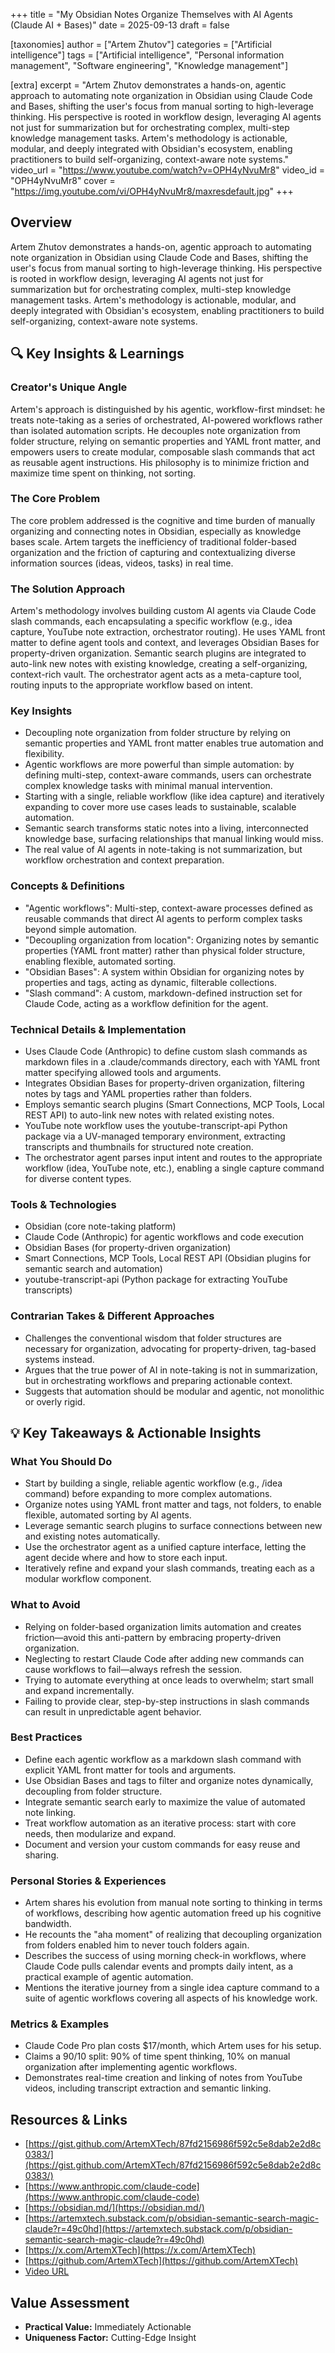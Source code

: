 +++
title = "My Obsidian Notes Organize Themselves with AI Agents (Claude AI + Bases)"
date = 2025-09-13
draft = false

[taxonomies]
author = ["Artem Zhutov"]
categories = ["Artificial intelligence"]
tags = ["Artificial intelligence", "Personal information management", "Software engineering", "Knowledge management"]

[extra]
excerpt = "Artem Zhutov demonstrates a hands-on, agentic approach to automating note organization in Obsidian using Claude Code and Bases, shifting the user's focus from manual sorting to high-leverage thinking. His perspective is rooted in workflow design, leveraging AI agents not just for summarization but for orchestrating complex, multi-step knowledge management tasks. Artem's methodology is actionable, modular, and deeply integrated with Obsidian's ecosystem, enabling practitioners to build self-organizing, context-aware note systems."
video_url = "https://www.youtube.com/watch?v=OPH4yNvuMr8"
video_id = "OPH4yNvuMr8"
cover = "https://img.youtube.com/vi/OPH4yNvuMr8/maxresdefault.jpg"
+++

## Overview

Artem Zhutov demonstrates a hands-on, agentic approach to automating note organization in Obsidian using Claude Code and Bases, shifting the user's focus from manual sorting to high-leverage thinking. His perspective is rooted in workflow design, leveraging AI agents not just for summarization but for orchestrating complex, multi-step knowledge management tasks. Artem's methodology is actionable, modular, and deeply integrated with Obsidian's ecosystem, enabling practitioners to build self-organizing, context-aware note systems.

## 🔍 Key Insights & Learnings

### Creator's Unique Angle
Artem's approach is distinguished by his agentic, workflow-first mindset: he treats note-taking as a series of orchestrated, AI-powered workflows rather than isolated automation scripts. He decouples note organization from folder structure, relying on semantic properties and YAML front matter, and empowers users to create modular, composable slash commands that act as reusable agent instructions. His philosophy is to minimize friction and maximize time spent on thinking, not sorting.

### The Core Problem
The core problem addressed is the cognitive and time burden of manually organizing and connecting notes in Obsidian, especially as knowledge bases scale. Artem targets the inefficiency of traditional folder-based organization and the friction of capturing and contextualizing diverse information sources (ideas, videos, tasks) in real time.

### The Solution Approach
Artem's methodology involves building custom AI agents via Claude Code slash commands, each encapsulating a specific workflow (e.g., idea capture, YouTube note extraction, orchestrator routing). He uses YAML front matter to define agent tools and context, and leverages Obsidian Bases for property-driven organization. Semantic search plugins are integrated to auto-link new notes with existing knowledge, creating a self-organizing, context-rich vault. The orchestrator agent acts as a meta-capture tool, routing inputs to the appropriate workflow based on intent.

### Key Insights
- Decoupling note organization from folder structure by relying on semantic properties and YAML front matter enables true automation and flexibility.
- Agentic workflows are more powerful than simple automation: by defining multi-step, context-aware commands, users can orchestrate complex knowledge tasks with minimal manual intervention.
- Starting with a single, reliable workflow (like idea capture) and iteratively expanding to cover more use cases leads to sustainable, scalable automation.
- Semantic search transforms static notes into a living, interconnected knowledge base, surfacing relationships that manual linking would miss.
- The real value of AI agents in note-taking is not summarization, but workflow orchestration and context preparation.

### Concepts & Definitions
- "Agentic workflows": Multi-step, context-aware processes defined as reusable commands that direct AI agents to perform complex tasks beyond simple automation.
- "Decoupling organization from location": Organizing notes by semantic properties (YAML front matter) rather than physical folder structure, enabling flexible, automated sorting.
- "Obsidian Bases": A system within Obsidian for organizing notes by properties and tags, acting as dynamic, filterable collections.
- "Slash command": A custom, markdown-defined instruction set for Claude Code, acting as a workflow definition for the agent.

### Technical Details & Implementation
- Uses Claude Code (Anthropic) to define custom slash commands as markdown files in a .claude/commands directory, each with YAML front matter specifying allowed tools and arguments.
- Integrates Obsidian Bases for property-driven organization, filtering notes by tags and YAML properties rather than folders.
- Employs semantic search plugins (Smart Connections, MCP Tools, Local REST API) to auto-link new notes with related existing notes.
- YouTube note workflow uses the youtube-transcript-api Python package via a UV-managed temporary environment, extracting transcripts and thumbnails for structured note creation.
- The orchestrator agent parses input intent and routes to the appropriate workflow (idea, YouTube note, etc.), enabling a single capture command for diverse content types.

### Tools & Technologies
- Obsidian (core note-taking platform)
- Claude Code (Anthropic) for agentic workflows and code execution
- Obsidian Bases (for property-driven organization)
- Smart Connections, MCP Tools, Local REST API (Obsidian plugins for semantic search and automation)
- youtube-transcript-api (Python package for extracting YouTube transcripts)

### Contrarian Takes & Different Approaches
- Challenges the conventional wisdom that folder structures are necessary for organization, advocating for property-driven, tag-based systems instead.
- Argues that the true power of AI in note-taking is not in summarization, but in orchestrating workflows and preparing actionable context.
- Suggests that automation should be modular and agentic, not monolithic or overly rigid.

## 💡 Key Takeaways & Actionable Insights

### What You Should Do
- Start by building a single, reliable agentic workflow (e.g., /idea command) before expanding to more complex automations.
- Organize notes using YAML front matter and tags, not folders, to enable flexible, automated sorting by AI agents.
- Leverage semantic search plugins to surface connections between new and existing notes automatically.
- Use the orchestrator agent as a unified capture interface, letting the agent decide where and how to store each input.
- Iteratively refine and expand your slash commands, treating each as a modular workflow component.

### What to Avoid
- Relying on folder-based organization limits automation and creates friction—avoid this anti-pattern by embracing property-driven organization.
- Neglecting to restart Claude Code after adding new commands can cause workflows to fail—always refresh the session.
- Trying to automate everything at once leads to overwhelm; start small and expand incrementally.
- Failing to provide clear, step-by-step instructions in slash commands can result in unpredictable agent behavior.

### Best Practices
- Define each agentic workflow as a markdown slash command with explicit YAML front matter for tools and arguments.
- Use Obsidian Bases and tags to filter and organize notes dynamically, decoupling from folder structure.
- Integrate semantic search early to maximize the value of automated note linking.
- Treat workflow automation as an iterative process: start with core needs, then modularize and expand.
- Document and version your custom commands for easy reuse and sharing.

### Personal Stories & Experiences
- Artem shares his evolution from manual note sorting to thinking in terms of workflows, describing how agentic automation freed up his cognitive bandwidth.
- He recounts the "aha moment" of realizing that decoupling organization from folders enabled him to never touch folders again.
- Describes the success of using morning check-in workflows, where Claude Code pulls calendar events and prompts daily intent, as a practical example of agentic automation.
- Mentions the iterative journey from a single idea capture command to a suite of agentic workflows covering all aspects of his knowledge work.

### Metrics & Examples
- Claude Code Pro plan costs $17/month, which Artem uses for his setup.
- Claims a 90/10 split: 90% of time spent thinking, 10% on manual organization after implementing agentic workflows.
- Demonstrates real-time creation and linking of notes from YouTube videos, including transcript extraction and semantic linking.

## Resources & Links

- [https://gist.github.com/ArtemXTech/87fd2156986f592c5e8dab2e2d8c0383/](https://gist.github.com/ArtemXTech/87fd2156986f592c5e8dab2e2d8c0383/)
- [https://www.anthropic.com/claude-code](https://www.anthropic.com/claude-code)
- [https://obsidian.md/](https://obsidian.md/)
- [https://artemxtech.substack.com/p/obsidian-semantic-search-magic-claude?r=49c0hd](https://artemxtech.substack.com/p/obsidian-semantic-search-magic-claude?r=49c0hd)
- [https://x.com/ArtemXTech](https://x.com/ArtemXTech)
- [https://github.com/ArtemXTech](https://github.com/ArtemXTech)
- [Video URL](https://www.youtube.com/watch?v=OPH4yNvuMr8)

## Value Assessment
- **Practical Value:** Immediately Actionable
- **Uniqueness Factor:** Cutting-Edge Insight
